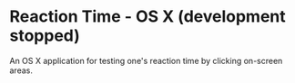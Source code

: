# Reaction Time - OS X (development stopped)

An OS X application for testing one's reaction time by clicking on-screen areas.
